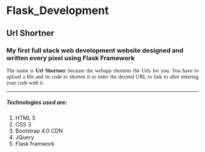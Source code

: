 # Flask_Development
## Url Shortner
<h3>My first full stack web development website designed and written every pixel using <b>Flask Framework</b></h3>
<p style="text-align:justify; font-family:poppins">
  The name is <strong>Url Shortner</strong> because the webapp shortens the Urls for you. You have to upload a file and its code to shorten it or enter the desired URL to link to after entering your code with it.
   <hr>
   <h5>Technologies used are:</h5>
   <ol>
    <li>HTML 5</li>
    <li>CSS 3</li>
    <li>Bootstrap 4.0 CDN</li>
    <li>JQuery</li>
    <li>Flask framwork</li>
   </ol>
</p>
